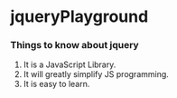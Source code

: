# jqueryPlayground

### Things to know about jquery

1. It is a JavaScript Library.
2. It will greatly simplify JS programming.
3. It is easy to learn.
